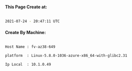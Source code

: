 
   
#### This Page Create at:

```bash

2021-07-24 - 20:47:11 UTC

```

#### Create By Machine:

```bash

Host Name : fv-az38-649

platform  : Linux-5.8.0-1036-azure-x86_64-with-glibc2.31

Ip Local  : 10.1.0.49

```

